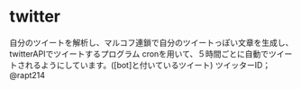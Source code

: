 # twitter
自分のツイートを解析し、マルコフ連鎖で自分のツイートっぽい文章を生成し、twitterAPIでツイートするプログラム
cronを用いて、５時間ごとに自動でツイートされるようにしています。([bot]と付いているツイート)
ツイッターID；@rapt214

